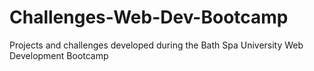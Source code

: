 #  Challenges-Web-Dev-Bootcamp
Projects and challenges developed during the Bath Spa University Web Development Bootcamp
